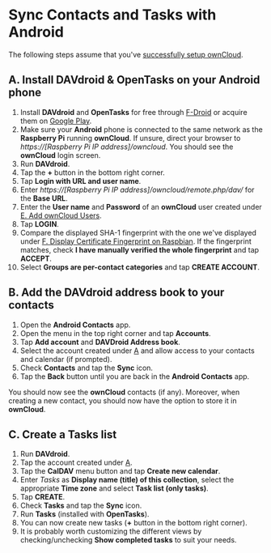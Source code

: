 # Sync Contacts and Tasks with Android

The following steps assume that you've [successfully setup ownCloud](../README.md).

## A. Install DAVdroid & OpenTasks on your Android phone
1. Install **DAVdroid** and **OpenTasks** for free through [F-Droid](https://f-droid.org/packages/at.bitfire.davdroid/)
   or acquire them on [Google Play](https://play.google.com/store/apps/details?id=at.bitfire.davdroid).
2. Make sure your **Android** phone is connected to the same network as the **Raspberry Pi** running **ownCloud**. If
   unsure, direct your browser to *https://[Raspberry Pi IP address]/owncloud*. You should see the **ownCloud** login
   screen. 
3. Run **DAVdroid**.
4. Tap the **+** button in the bottom right corner.
5. Tap **Login with URL and user name**.
6. Enter *https://[Raspberry Pi IP address]/owncloud/remote.php/dav/* for the **Base URL**.
7. Enter the **User name** and **Password** of an **ownCloud** user created under
   [E. Add ownCloud Users](../README.md#e-add-owncloud-users).
8. Tap **LOGIN**.
9. Compare the displayed SHA-1 fingerprint with the one we've displayed under
   [F. Display Certificate Fingerprint on Raspbian](../README.md#f-display-cerificate-fingerprint-on-raspbian).
   If the fingerprint matches, check **I have manually verified the whole fingerprint** and tap **ACCEPT**.
10. Select **Groups are per-contact categories** and tap **CREATE ACCOUNT**.

## B. Add the DAVdroid address book to your contacts
1. Open the **Android Contacts** app.
2. Open the menu in the top right corner and tap **Accounts**.
3. Tap **Add account** and **DAVDroid Address book**.
4. Select the account created under [A](#a-install-davdroid-on-your-android-phone) and allow access to your contacts and
   calendar (if prompted).
5. Check **Contacts** and tap the **Sync** icon.
6. Tap the **Back** button until you are back in the **Android Contacts** app.

You should now see the **ownCloud** contacts (if any). Moreover, when creating a new contact, you should now have the
option to store it in **ownCloud**. 

## C. Create a Tasks list
1. Run **DAVdroid**.
2. Tap the account created under [A](#a-install-davdroid-on-your-android-phone).
3. Tap the **CalDAV** menu button and tap **Create new calendar**.
4. Enter *Tasks* as **Display name (title) of this collection**, select the appropriate **Time zone** and select **Task
   list (only tasks)**.
5. Tap **CREATE**.
6. Check **Tasks** and tap the **Sync** icon.
7. Run **Tasks** (installed with **OpenTasks**).
8. You can now create new tasks (**+** button in the bottom right corner).
9. It is probably worth customizing the different views by checking/unchecking **Show completed tasks** to suit your
   needs.
